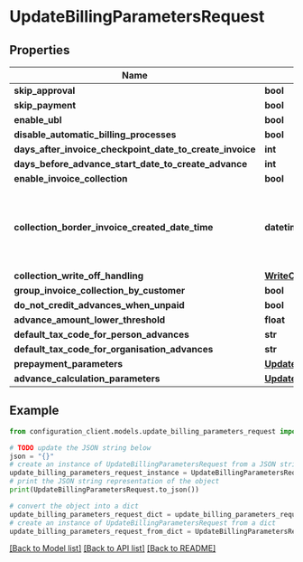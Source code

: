 # UpdateBillingParametersRequest


## Properties

Name | Type | Description | Notes
------------ | ------------- | ------------- | -------------
**skip_approval** | **bool** |  | [optional] 
**skip_payment** | **bool** |  | [optional] 
**enable_ubl** | **bool** |  | [optional] 
**disable_automatic_billing_processes** | **bool** |  | [optional] 
**days_after_invoice_checkpoint_date_to_create_invoice** | **int** |  | [optional] 
**days_before_advance_start_date_to_create_advance** | **int** |  | [optional] 
**enable_invoice_collection** | **bool** |  | [optional] 
**collection_border_invoice_created_date_time** | **datetime** | Only perform collection for invoices created on or after this date | [optional] 
**collection_write_off_handling** | [**WriteOffHandlingType**](WriteOffHandlingType.md) |  | [optional] 
**group_invoice_collection_by_customer** | **bool** |  | [optional] 
**do_not_credit_advances_when_unpaid** | **bool** |  | [optional] 
**advance_amount_lower_threshold** | **float** |  | [optional] 
**default_tax_code_for_person_advances** | **str** |  | [optional] 
**default_tax_code_for_organisation_advances** | **str** |  | [optional] 
**prepayment_parameters** | [**UpdatePrepaymentParametersRequest**](UpdatePrepaymentParametersRequest.md) |  | [optional] 
**advance_calculation_parameters** | [**UpdateAdvanceCalculationParametersRequest**](UpdateAdvanceCalculationParametersRequest.md) |  | [optional] 

## Example

```python
from configuration_client.models.update_billing_parameters_request import UpdateBillingParametersRequest

# TODO update the JSON string below
json = "{}"
# create an instance of UpdateBillingParametersRequest from a JSON string
update_billing_parameters_request_instance = UpdateBillingParametersRequest.from_json(json)
# print the JSON string representation of the object
print(UpdateBillingParametersRequest.to_json())

# convert the object into a dict
update_billing_parameters_request_dict = update_billing_parameters_request_instance.to_dict()
# create an instance of UpdateBillingParametersRequest from a dict
update_billing_parameters_request_from_dict = UpdateBillingParametersRequest.from_dict(update_billing_parameters_request_dict)
```
[[Back to Model list]](../README.md#documentation-for-models) [[Back to API list]](../README.md#documentation-for-api-endpoints) [[Back to README]](../README.md)


